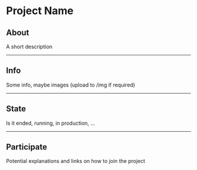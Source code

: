 # Project Name

## About
A short description

---

## Info
Some info, maybe images (upload to /img if required)

---

## State
Is it ended, running, in production, ...

---

## Participate
Potential explanations and links on how to join the project
